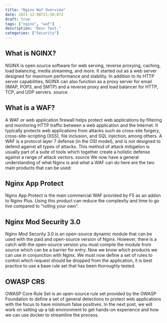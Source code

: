```yaml
---
title: "Nginx Waf Overview"
date: 2021-12-08T21:50:07Z
draft: true
tags: ["nginx", "waf"]
description: "Desc Text."
categories: ["Security"]
---
```

## What is NGINX?
NGINX is open source software for web serving, reverse proxying, caching, load balancing, media streaming, and more. It started out as a web server designed for maximum performance and stability. In addition to its HTTP server capabilities, NGINX can also function as a proxy server for email (IMAP, POP3, and SMTP) and a reverse proxy and load balancer for HTTP, TCP, and UDP servers. source
## What is a WAF?
A WAF or web application firewall helps protect web applications by filtering and monitoring HTTP traffic between a web application and the Internet. It typically protects web applications from attacks such as cross-site forgery, cross-site-scripting (XSS), file inclusion, and SQL injection, among others. A WAF is a protocol layer 7 defense (in the OSI model), and is not designed to defend against all types of attacks. This method of attack mitigation is usually part of a suite of tools which together create a holistic defense against a range of attack vectors. source
We now have a general understanding of what Nginx is and what a WAF can do here are the two main products that can be used:
## Nginx App Protect
Nginx App Protect is the main commercial WAF provided by F5 as an addon to Nginx Plus. Using this product can reduce the complexity and time to go live compared to "rolling your own".
## Nginx Mod Security 3.0
Nginx Mod Security 3.0 is an open-source dynamic module that can be used with the paid and open-source version of Nginx. However, there is a catch with the open-source version you must compile the module from source which can be a barrier for entry.
Now we know which products we can use in conjunction with Nginx. We must now define a set of rules to control which request should be dropped from the application, it is best practice to use a base rule set that has been thoroughly tested.
## OWASP CRS
OWASP Core Rule Set is an open-source rule set provided by the OWASP Foundation to define a set of general detections to protect web applications with the focus to have minimum false positives.
In the next post, we will work on setting up a lab environment to get hands-on experience and how we can use docker to streamline the process.
